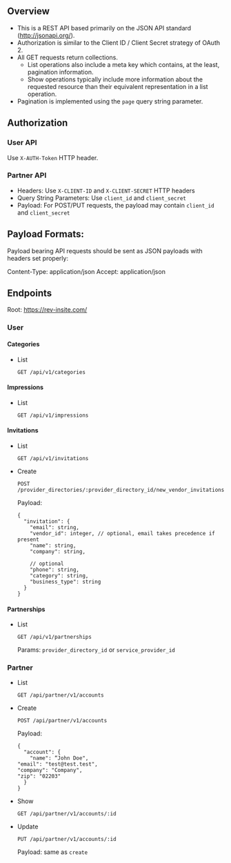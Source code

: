 ## Overview

- This is a REST API based primarily on the JSON API standard (http://jsonapi.org/).
- Authorization is similar to the Client ID / Client Secret strategy of OAuth 2.
- All GET requests return collections.
	- List operations also include a meta key which contains, at the least, pagination information.
	- Show operations typically include more information about the requested resource than their equivalent representation in a list operation.
- Pagination is implemented using the `page` query string parameter.

## Authorization

### User API

Use `X-AUTH-Token` HTTP header.

### Partner API

- Headers: Use `X-CLIENT-ID` and `X-CLIENT-SECRET` HTTP headers
- Query String Parameters: Use `client_id` and `client_secret`
- Payload: For POST/PUT requests, the payload may contain `client_id` and `client_secret`

## Payload Formats:

Payload bearing API requests should be sent as JSON payloads with headers set properly:

   Content-Type: application/json
   Accept: application/json

## Endpoints

Root: https://rev-insite.com/

### User

#### Categories

* List
	
  `GET /api/v1/categories`
	
#### Impressions

* List

  `GET /api/v1/impressions`
	
#### Invitations

* List

  `GET /api/v1/invitations`

* Create

  `POST /provider_directories/:provider_directory_id/new_vendor_invitations`
	
  Payload:
  
  ```
  {
    "invitation": {
      "email": string,
      "vendor_id": integer, // optional, email takes precedence if present
      "name": string,
      "company": string,

      // optional
      "phone": string,
      "category": string,
      "business_type": string
    }
  }
  ```
	
#### Partnerships

* List

  `GET /api/v1/partnerships`
	
  Params: `provider_directory_id` or `service_provider_id`

### Partner

* List

  `GET /api/partner/v1/accounts`

* Create

  `POST /api/partner/v1/accounts`

  Payload:

    ```
    {
      "account": {
        "name": “John Doe",
	"email": "test@test.test",
	"company": "Company",
	"zip": "02203"
      }
    }
    ```

* Show

  `GET /api/partner/v1/accounts/:id`

* Update

  `PUT /api/partner/v1/accounts/:id`
	
  Payload: same as `create`
